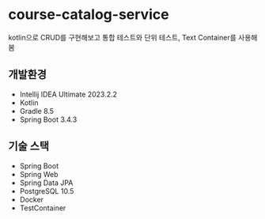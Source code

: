 # course-catalog-service
kotlin으로 CRUD를 구현해보고 통합 테스트와 단위 테스트, Text Container를 사용해봄

## 개발환경
* Intellij IDEA Ultimate 2023.2.2
* Kotlin
* Gradle 8.5
* Spring Boot 3.4.3

## 기술 스택
* Spring Boot
* Spring Web
* Spring Data JPA
* PostgreSQL 10.5
* Docker
* TestContainer

